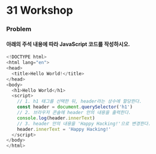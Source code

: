 # 31 Workshop

### Problem

#### 아래의 주석 내용에 따라 JavaScript 코드를 작성하시오.

```javascript
<!DOCTYPE html>
<html lang="en">
<head>
  <title>Hello World!</title>
</head>
<body>
  <h1>Hello World</h1>
  <script>
    // 1. h1 태그를 선택한 뒤, header라는 상수에 할당한다.
    const header = document.querySelector('h1')
    // 2. 브라우저 콘솔에 header 안의 내용을 출력한다.
    console.log(header.innerText)
    // 3. header 안의 내용을 'Happy Hacking!'으로 변경한다.
    header.innerText = 'Happy Hacking!'
  </script>
</body>
</html>
```

